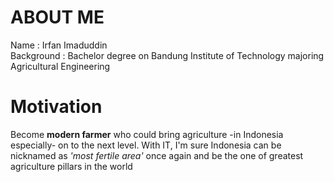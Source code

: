 # ABOUT ME

Name  : Irfan Imaduddin  
Background  : Bachelor degree on Bandung Institute of Technology majoring Agricultural Engineering  

# Motivation
Become **modern farmer** who could bring agriculture -in Indonesia especially- on to the next level. With IT, I'm sure Indonesia can be nicknamed as *'most fertile area'* once again and be the one of greatest agriculture pillars in the world
